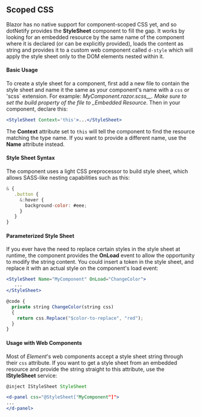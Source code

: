 ## Scoped CSS

Blazor has no native support for component-scoped CSS yet, and so dotNetify provides the **StyleSheet** component to fill the gap. It works by looking for an embedded resource by the same name of the component where it is declared (or can be explicitly provided), loads the content as string and provides it to a custom web component called `d-style` which will apply the style sheet only to the DOM elements nested within it.

#### Basic Usage

To create a style sheet for a component, first add a new file to contain the style sheet and name it the same as your component's name with a `css` or 'scss` extension. For example: _MyComponent.razor.scss\_\_. Make sure to set the build property of the file to \_Embedded Resource_. Then in your component, declare this:

```jsx
<StyleSheet Context='this'>...</StyleSheet>
```

The **Context** attribute set to `this` will tell the component to find the resource matching the type name. If you want to provide a different name, use the **Name** attribute instead.

#### Style Sheet Syntax

The component uses a light CSS preprocessor to build style sheet, which allows SASS-like nesting capabilities such as this:

```jsx
& {
   .button {
     &:hover {
       background-color: #eee;
     }
   }
}
```

#### Parameterized Style Sheet

If you ever have the need to replace certain styles in the style sheet at runtime, the component provides the **OnLoad** event to allow the opportunity to modify the string content. You could insert a token in the style sheet, and replace it with an actual style on the component's load event:

```jsx
<StyleSheet Name="MyComponent" OnLoad="ChangeColor">
   ...
</StyleSheet>

@code {
  private string ChangeColor(string css)
  {
    return css.Replace("$color-to-replace", "red");
  }
}
```

#### Usage with Web Components

Most of _Element_'s web components accept a style sheet string through their `css` attribute. If you want to get a style sheet from an embedded resource and provide the string straight to this attribute, use the **IStyleSheet** service:

```jsx
@inject IStyleSheet StyleSheet

<d-panel css="@StyleSheet["MyComponent"]">
...
</d-panel>
```
